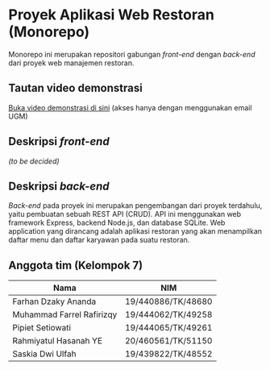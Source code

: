 # Proyek Aplikasi Web Restoran (Monorepo)

Monorepo ini merupakan repositori gabungan *front-end* dengan *back-end* dari proyek web manajemen restoran.

## Tautan video demonstrasi
[Buka video demonstrasi di sini](https://drive.google.com/file/d/13yGa86EFfeQoZYLqCxajzFRP1oZIsrN5/view?usp=sharing) (akses hanya dengan menggunakan email UGM)

## Deskripsi *front-end*
*(to be decided)* <!-- Mengandung "React"/"CRA"? -->

## Deskripsi *back-end*
*Back-end* pada proyek ini merupakan pengembangan dari proyek terdahulu, yaitu pembuatan sebuah REST API (CRUD). API ini menggunakan web framework Express, backend Node.js, dan database SQLite. Web application yang dirancang adalah aplikasi restoran yang akan menampilkan daftar menu dan daftar karyawan pada suatu restoran.

## Anggota tim (Kelompok 7)
| Nama | NIM |
| --- | --- |
| Farhan Dzaky Ananda | 19/440886/TK/48680 |
| Muhammad Farrel Rafirizqy | 19/444062/TK/49258 |
| Pipiet Setiowati  | 19/444065/TK/49261 |
| Rahmiyatul Hasanah YE | 20/460561/TK/51150 |
| Saskia Dwi Ulfah | 19/439822/TK/48552 |
